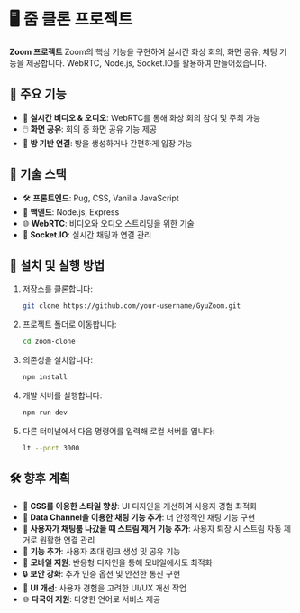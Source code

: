 # 🖥️ 줌 클론 프로젝트

**Zoom 프로젝트** Zoom의 핵심 기능을 구현하여 실시간 화상 회의, 화면 공유, 채팅 기능을 제공합니다. WebRTC, Node.js, Socket.IO를 활용하여 만들어졌습니다.

## 🌟 주요 기능

- 🎥 **실시간 비디오 & 오디오**: WebRTC를 통해 화상 회의 참여 및 주최 가능
- 🖱️ **화면 공유**: 회의 중 화면 공유 기능 제공
- 👥 **방 기반 연결**: 방을 생성하거나 간편하게 입장 가능

## 🚀 기술 스택

- 🛠️ **프론트엔드**: Pug, CSS, Vanilla JavaScript
- 🔌 **백엔드**: Node.js, Express
- 🌐 **WebRTC**: 비디오와 오디오 스트리밍을 위한 기술
- 🔧 **Socket.IO**: 실시간 채팅과 연결 관리

## 📝 설치 및 실행 방법

1. 저장소를 클론합니다:
    ```bash
    git clone https://github.com/your-username/GyuZoom.git
    ```
2. 프로젝트 폴더로 이동합니다:
    ```bash
    cd zoom-clone
    ```
3. 의존성을 설치합니다:
    ```bash
    npm install
    ```
4. 개발 서버를 실행합니다:
    ```bash
    npm run dev
    ```
5. 다른 터미널에서 다음 명령어를 입력해 로컬 서버를 엽니다:
    ```bash
    lt --port 3000
    ```
    
## 🛠️ 향후 계획

- 🎨 **CSS를 이용한 스타일 향상**: UI 디자인을 개선하여 사용자 경험 최적화
- 💬 **Data Channel을 이용한 채팅 기능 추가**: 더 안정적인 채팅 기능 구현
- 🚪 **사용자가 채팅룸 나갔을 때 스트림 제거 기능 추가**: 사용자 퇴장 시 스트림 자동 제거로 원활한 연결 관리
- 🔄 **기능 추가**: 사용자 초대 링크 생성 및 공유 기능
- 📱 **모바일 지원**: 반응형 디자인을 통해 모바일에서도 최적화
- 🔒 **보안 강화**: 추가 인증 옵션 및 안전한 통신 구현
- 🎨 **UI 개선**: 사용자 경험을 고려한 UI/UX 개선 작업
- 🌐 **다국어 지원**: 다양한 언어로 서비스 제공

